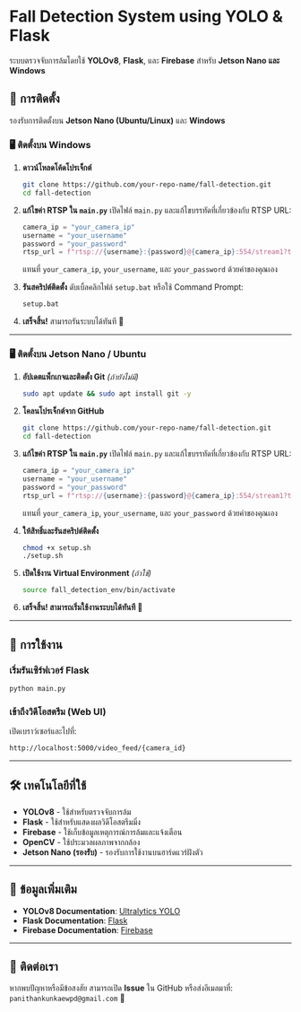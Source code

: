 # Fall Detection System using YOLO & Flask

ระบบตรวจจับการล้มโดยใช้ **YOLOv8**, **Flask**, และ **Firebase** สำหรับ **Jetson Nano และ Windows**

## 🔧 การติดตั้ง
รองรับการติดตั้งบน **Jetson Nano (Ubuntu/Linux)** และ **Windows**

### 🖥️ **ติดตั้งบน Windows**
1. **ดาวน์โหลดโค้ดโปรเจ็กต์**
   ```sh
   git clone https://github.com/your-repo-name/fall-detection.git
   cd fall-detection
   ```
2. **แก้ไขค่า RTSP ใน `main.py`**
   เปิดไฟล์ `main.py` และแก้ไขบรรทัดที่เกี่ยวข้องกับ RTSP URL:
   ```python
   camera_ip = "your_camera_ip"
   username = "your_username"
   password = "your_password"
   rtsp_url = f"rtsp://{username}:{password}@{camera_ip}:554/stream1?transport=tcp"
   ```
   แทนที่ `your_camera_ip`, `your_username`, และ `your_password` ด้วยค่าของคุณเอง

3. **รันสคริปต์ติดตั้ง**
   ดับเบิ้ลคลิกไฟล์ `setup.bat` หรือใช้ Command Prompt:
   ```sh
   setup.bat
   ```
4. **เสร็จสิ้น!** สามารถรันระบบได้ทันที 🎉

---

### 🖥️ **ติดตั้งบน Jetson Nano / Ubuntu**
1. **อัปเดตแพ็กเกจและติดตั้ง Git** *(ถ้ายังไม่มี)*
   ```sh
   sudo apt update && sudo apt install git -y
   ```
2. **โคลนโปรเจ็กต์จาก GitHub**
   ```sh
   git clone https://github.com/your-repo-name/fall-detection.git
   cd fall-detection
   ```
3. **แก้ไขค่า RTSP ใน `main.py`**
   เปิดไฟล์ `main.py` และแก้ไขบรรทัดที่เกี่ยวข้องกับ RTSP URL:
   ```python
   camera_ip = "your_camera_ip"
   username = "your_username"
   password = "your_password"
   rtsp_url = f"rtsp://{username}:{password}@{camera_ip}:554/stream1?transport=tcp"
   ```
   แทนที่ `your_camera_ip`, `your_username`, และ `your_password` ด้วยค่าของคุณเอง

4. **ให้สิทธิ์และรันสคริปต์ติดตั้ง**
   ```sh
   chmod +x setup.sh
   ./setup.sh
   ```
5. **เปิดใช้งาน Virtual Environment** *(ถ้าใช้)*
   ```sh
   source fall_detection_env/bin/activate
   ```
6. **เสร็จสิ้น! สามารถเริ่มใช้งานระบบได้ทันที 🎉**

---

## 🚀 การใช้งาน
### **เริ่มรันเซิร์ฟเวอร์ Flask**
```sh
python main.py
```

### **เข้าถึงวิดีโอสตรีม (Web UI)**
เปิดเบราว์เซอร์และไปที่:
```sh
http://localhost:5000/video_feed/{camera_id}
```

---

## 🛠️ เทคโนโลยีที่ใช้
- **YOLOv8** - ใช้สำหรับตรวจจับการล้ม
- **Flask** - ใช้สำหรับแสดงผลวิดีโอสตรีมมิ่ง
- **Firebase** - ใช้เก็บข้อมูลเหตุการณ์การล้มและแจ้งเตือน
- **OpenCV** - ใช้ประมวลผลภาพจากกล้อง
- **Jetson Nano (รองรับ)** - รองรับการใช้งานบนฮาร์ดแวร์ฝังตัว

---

## 🔗 ข้อมูลเพิ่มเติม
- **YOLOv8 Documentation**: [Ultralytics YOLO](https://docs.ultralytics.com/)
- **Flask Documentation**: [Flask](https://flask.palletsprojects.com/)
- **Firebase Documentation**: [Firebase](https://firebase.google.com/docs)

---

## 🤝 ติดต่อเรา
หากพบปัญหาหรือมีข้อสงสัย สามารถเปิด **Issue** ใน GitHub หรือส่งอีเมลมาที่: `panithankunkaewpd@gmail.com` 🚀

